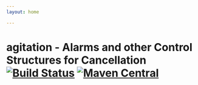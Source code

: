 ```yaml
---
layout: home

---
```


# agitation - Alarms and other Control Structures for Cancellation [![Build Status](https://travis-ci.com/ChristopherDavenport/agitation.svg?branch=master)](https://travis-ci.com/ChristopherDavenport/agitation) [![Maven Central](https://maven-badges.herokuapp.com/maven-central/io.chrisdavenport/agitation_2.12/badge.svg)](https://maven-badges.herokuapp.com/maven-central/io.chrisdavenport/agitation_2.12)